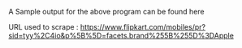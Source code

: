 A Sample output for the above program can be found here

URL used to scrape : https://www.flipkart.com/mobiles/pr?sid=tyy%2C4io&p%5B%5D=facets.brand%255B%255D%3DApple
